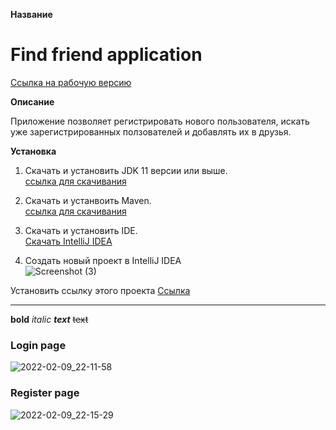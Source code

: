 **Название**
# Find friend application

[Ссылка на рабочую версию](https://clients-firends-app.herokuapp.com/)

**Описание**

Приложение позволяет регистрировать нового пользователя, искать уже зарегистрированных ползователей и добавлять их в друзья.

**Установка**

1. Скачать и установить JDK 11 версии или выше.    
[ссылка для скачивания](https://www.oracle.com/java/technologies/javase/jdk11-archive-downloads.html)

2. Скачать и устанвоить Maven.    
[ccылка для скачивания](https://maven.apache.org/download.cgi)

3. Скачать и установить IDE.    
[Скачать IntelliJ IDEA](https://www.jetbrains.com/ru-ru/idea/download/#section=windows)


4. Создать новый проект в IntelliJ IDEA   
![Screenshot (3)](https://user-images.githubusercontent.com/42876203/153280441-d5c490b9-a7e7-4ae1-9db7-6e046b810404.png)

Установить ссылку этого проекта
[Ссылка](https://github.com/kostyaFrom/friendApp.git)


___

**bold**
*italic*
***text***
~~text~~



### Login page
![2022-02-09_22-11-58](https://user-images.githubusercontent.com/42876203/153273270-fa9cc245-31f4-444c-a172-cd05e8795004.jpg)

### Register page
![2022-02-09_22-15-29](https://user-images.githubusercontent.com/42876203/153273577-afda30ab-0bb3-4ac9-b60e-5f318907f25c.jpg)
